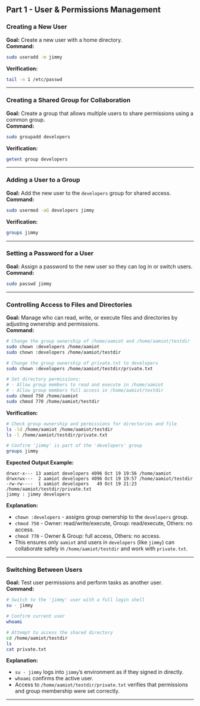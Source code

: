 ## Part 1 - User & Permissions Management

### Creating a New User
**Goal:** Create a new user with a home directory.  
**Command:**
```bash
sudo useradd -m jimmy
```
**Verification:**
```bash
tail -n 1 /etc/passwd
```

---

### Creating a Shared Group for Collaboration
**Goal:** Create a group that allows multiple users to share permissions using a common group.  
**Command:**
```bash
sudo groupadd developers
```
**Verification:**
```bash
getent group developers
```

---

### Adding a User to a Group
**Goal:** Add the new user to the `developers` group for shared access.  
**Command:**
```bash
sudo usermod -aG developers jimmy
```
**Verification:**
```bash
groups jimmy
```

---

### Setting a Password for a User
**Goal:** Assign a password to the new user so they can log in or switch users.  
**Command:**
```bash
sudo passwd jimmy
```

---

### Controlling Access to Files and Directories
**Goal:** Manage who can read, write, or execute files and directories by adjusting ownership and permissions.  
**Command:**
```bash
# Change the group ownership of /home/aamiot and /home/aamiot/testdir
sudo chown :developers /home/aamiot
sudo chown :developers /home/aamiot/testdir

# Change the group ownership of private.txt to developers
sudo chown :developers /home/aamiot/testdir/private.txt

# Set directory permissions:
# - Allow group members to read and execute in /home/aamiot
# - Allow group members full access in /home/aamiot/testdir
sudo chmod 750 /home/aamiot
sudo chmod 770 /home/aamiot/testdir
```
**Verification:**
```bash
# Check group ownership and permissions for directories and file
ls -ld /home/aamiot /home/aamiot/testdir
ls -l /home/aamiot/testdir/private.txt

# Confirm 'jimmy' is part of the 'developers' group
groups jimmy
```
**Expected Output Example:**
```
drwxr-x--- 13 aamiot developers 4096 Oct 19 19:56 /home/aamiot
drwxrwx---  2 aamiot developers 4096 Oct 19 19:57 /home/aamiot/testdir
-rw-rw----  1 aamiot developers   49 Oct 19 21:23 /home/aamiot/testdir/private.txt
jimmy : jimmy developers
```
**Explanation:**  
- `chown :developers` - assigns group ownership to the `developers` group.  
- `chmod 750` - Owner: read/write/execute, Group: read/execute, Others: no access.  
- `chmod 770` - Owner & Group: full access, Others: no access.  
- This ensures only `aamiot` and users in `developers` (like `jimmy`) can collaborate safely in `/home/aamiot/testdir` and work with `private.txt`.

---

### Switching Between Users
**Goal:** Test user permissions and perform tasks as another user.  
**Command:**
```bash
# Switch to the 'jimmy' user with a full login shell
su - jimmy

# Confirm current user
whoami

# Attempt to access the shared directory
cd /home/aamiot/testdir
ls
cat private.txt
```
**Explanation:**  
- `su - jimmy` logs into `jimmy`’s environment as if they signed in directly.  
- `whoami` confirms the active user.  
- Access to `/home/aamiot/testdir/private.txt` verifies that permissions and group membership were set correctly.

---
